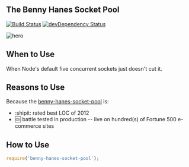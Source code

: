 The Benny Hanes Socket Pool
---------------------------

[![Build Status](https://travis-ci.org/jmonster/benny-hanes-socket-pool.svg)](https://travis-ci.org/jmonster/benny-hanes-socket-pool)
[![devDependency Status](https://david-dm.org/jmonster/benny-hanes-socket-pool/dev-status.svg?theme=shields.io)](https://david-dm.org/jmonster/benny-hanes-socket-pool#info=devDependencies)


![hero](https://raw.githubusercontent.com/jmonster/benny-hanes-socket-pool/master/hero.png)

## When to Use
When Node's default five concurrent sockets just doesn't cut it.


## Reasons to Use
Because the [benny-hanes-socket-pool](https://github.com/jmonster/benny-hanes-socket-pool) is:
+ :shipit: rated best LOC of 2012
+ :cool: battle tested in production -- live on hundred(s) of Fortune 500 e-commerce sites


## How to Use
```javascript
require('benny-hanes-socket-pool');
```

